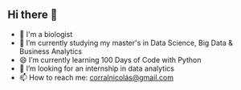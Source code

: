 ## Hi there 👋

<!--
**Cococorral/Cococorral** is a ✨ _special_ ✨ repository because its `README.md` (this file) appears on your GitHub profile.

Here are some ideas to get you started:

- 🌱 I'm a biologist 
- 🔭 I’m currently studying my master's in Data Science, Big Data & Business Analytics
- 😄 I’m currently learning 100 Days of Code with Python
- 👯 I’m looking for an internship in data analytics
- 📫 How to reach me: corralnicolás@gmail.com 
-->
- 🌱 I'm a biologist 
- 🔭 I’m currently studying my master's in Data Science, Big Data & Business Analytics
- 😄 I’m currently learning 100 Days of Code with Python
- 👯 I’m looking for an internship in data analytics
- 📫 How to reach me: corralnicolás@gmail.com 

